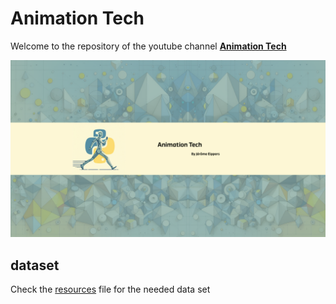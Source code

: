 
# Animation Tech



Welcome to the repository of the youtube channel [**Animation Tech**](https://www.youtube.com/@JeromeEippers)

<p align="center">
<img src="banner.png"/><br>
</p>

## dataset
Check the [resources](resources/resources.md) file for the needed data set
